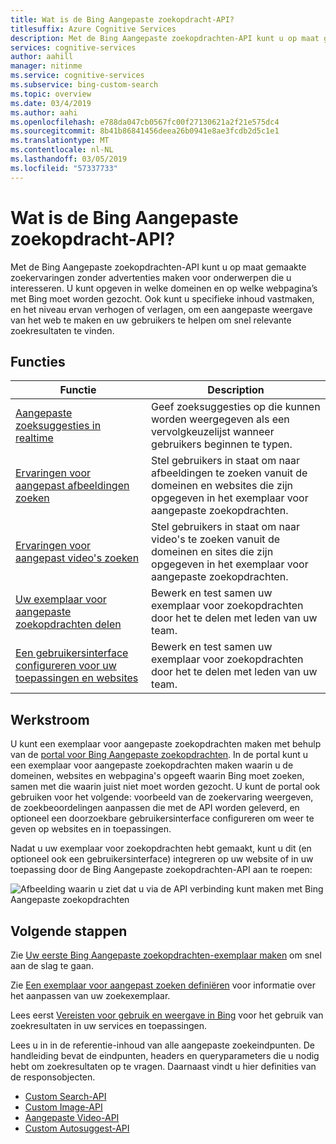 ```yaml
---
title: Wat is de Bing Aangepaste zoekopdracht-API?
titlesuffix: Azure Cognitive Services
description: Met de Bing Aangepaste zoekopdrachten-API kunt u op maat gemaakte zoekervaringen maken voor onderwerpen die u interesseren.
services: cognitive-services
author: aahill
manager: nitinme
ms.service: cognitive-services
ms.subservice: bing-custom-search
ms.topic: overview
ms.date: 03/4/2019
ms.author: aahi
ms.openlocfilehash: e788da047cb0567fc00f27130621a2f21e575dc4
ms.sourcegitcommit: 8b41b86841456deea26b0941e8ae3fcdb2d5c1e1
ms.translationtype: MT
ms.contentlocale: nl-NL
ms.lasthandoff: 03/05/2019
ms.locfileid: "57337733"
---
```

# <a name="what-is-the-bing-custom-search-api"></a>Wat is de Bing Aangepaste zoekopdracht-API?

Met de Bing Aangepaste zoekopdrachten-API kunt u op maat gemaakte zoekervaringen zonder advertenties maken voor onderwerpen die u interesseren. U kunt opgeven in welke domeinen en op welke webpagina’s met Bing moet worden gezocht. Ook kunt u specifieke inhoud vastmaken, en het niveau ervan verhogen of verlagen, om een aangepaste weergave van het web te maken en uw gebruikers te helpen om snel relevante zoekresultaten te vinden. 

## <a name="features"></a>Functies

|Functie  |Description  |
|---------|---------|
|[Aangepaste zoeksuggesties in realtime](define-custom-suggestions.md)     | Geef zoeksuggesties op die kunnen worden weergegeven als een vervolgkeuzelijst wanneer gebruikers beginnen te typen.       | 
|[Ervaringen voor aangepast afbeeldingen zoeken](get-images-from-instance.md)     | Stel gebruikers in staat om naar afbeeldingen te zoeken vanuit de domeinen en websites die zijn opgegeven in het exemplaar voor aangepaste zoekopdrachten.        |        
|[Ervaringen voor aangepast video's zoeken](get-videos-from-instance.md)     | Stel gebruikers in staat om naar video's te zoeken vanuit de domeinen en sites die zijn opgegeven in het exemplaar voor aangepaste zoekopdrachten.        |    
|[Uw exemplaar voor aangepaste zoekopdrachten delen](share-your-custom-search.md)     | Bewerk en test samen uw exemplaar voor zoekopdrachten door het te delen met leden van uw team.        | 
|[Een gebruikersinterface configureren voor uw toepassingen en websites](hosted-ui.md)     | Bewerk en test samen uw exemplaar voor zoekopdrachten door het te delen met leden van uw team.        | 
## <a name="workflow"></a>Werkstroom

U kunt een exemplaar voor aangepaste zoekopdrachten maken met behulp van de [portal voor Bing Aangepaste zoekopdrachten](https://customsearch.ai). In de portal kunt u een exemplaar voor aangepaste zoekopdrachten maken waarin u de domeinen, websites en webpagina's opgeeft waarin Bing moet zoeken, samen met die waarin juist niet moet worden gezocht. U kunt de portal ook gebruiken voor het volgende: voorbeeld van de zoekervaring weergeven, de zoekbeoordelingen aanpassen die met de API worden geleverd, en optioneel een doorzoekbare gebruikersinterface configureren om weer te geven op websites en in toepassingen.

Nadat u uw exemplaar voor zoekopdrachten hebt gemaakt, kunt u dit (en optioneel ook een gebruikersinterface) integreren op uw website of in uw toepassing door de Bing Aangepaste zoekopdrachten-API aan te roepen:

![Afbeelding waarin u ziet dat u via de API verbinding kunt maken met Bing Aangepaste zoekopdrachten](media/BCS-Overview.png "Werking van Bing Aangepaste zoekopdrachten.")


## <a name="next-steps"></a>Volgende stappen

Zie [Uw eerste Bing Aangepaste zoekopdrachten-exemplaar maken](quick-start.md) om snel aan de slag te gaan.

Zie [Een exemplaar voor aangepast zoeken definiëren](define-your-custom-view.md) voor informatie over het aanpassen van uw zoekexemplaar.

Lees eerst [Vereisten voor gebruik en weergave in Bing](./use-and-display-requirements.md) voor het gebruik van zoekresultaten in uw services en toepassingen.

Lees u in in de referentie-inhoud van alle aangepaste zoekeindpunten. De handleiding bevat de eindpunten, headers en queryparameters die u nodig hebt om zoekresultaten op te vragen. Daarnaast vindt u hier definities van de responsobjecten.

- [Custom Search-API](https://docs.microsoft.com/rest/api/cognitiveservices/bing-custom-search-api-v7-reference)
- [Custom Image-API](https://docs.microsoft.com/rest/api/cognitiveservices/bing-custom-images-api-v7-reference)
- [Aangepaste Video-API](https://docs.microsoft.com/rest/api/cognitiveservices/bing-custom-videos-api-v7-reference)
- [Custom Autosuggest-API](https://docs.microsoft.com/rest/api/cognitiveservices/bing-custom-autosuggest-api-v7-reference)

